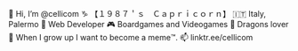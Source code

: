 👋 Hi, I’m @cellicom
♑ 【１９８７＇ｓ　Ｃａｐｒｉｃｏｒｎ】 
🇮🇹 Italy, Palermo
🔣 Web Developer 
🎮 Boardgames and Videogames 
🐉 Dragons lover 
🍅 When I grow up I want to become a meme™️.
📫 linktr.ee/cellicom
